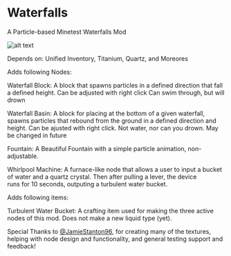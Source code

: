 # Waterfalls
A Particle-based Minetest Waterfalls Mod

![alt text](https://github.com/ExeVirus/waterfalls/screenshot_1.jpg)

Depends on: Unified Inventory, Titanium, Quartz, and Moreores

Adds following Nodes:

Waterfall Block:
  A block that spawns particles in a defined direction that fall a defined height. Can be adjusted with right click
  Can swim through, but will drown
 
Waterfall Basin:
  A block for placing at the bottom of a given waterfall, spawns particles that rebound from the ground in a defined direction and       
  height. Can be ajusted with right click. Not water, nor can you drown. May be changed in future

Fountain:
  A Beautiful Fountain with a simple particle animation, non-adjustable.

Whirlpool Machine:
  A furnace-like node that allows a user to input a bucket of water and a quartz crystal. Then after pulling a lever, the device  
  runs for 10 seconds, outputing a turbulent water bucket.
  
Adds following items:

Turbulent Water Bucket:
  A crafting item used for making the three active nodes of this mod. Does not make a new liquid type (yet).   
  

Special Thanks to [@JamieStanton96](https://nuget.pkg.github.com/JamieStanton96), for creating many of the textures, helping with node design and functionality, and general testing support and feedback!
